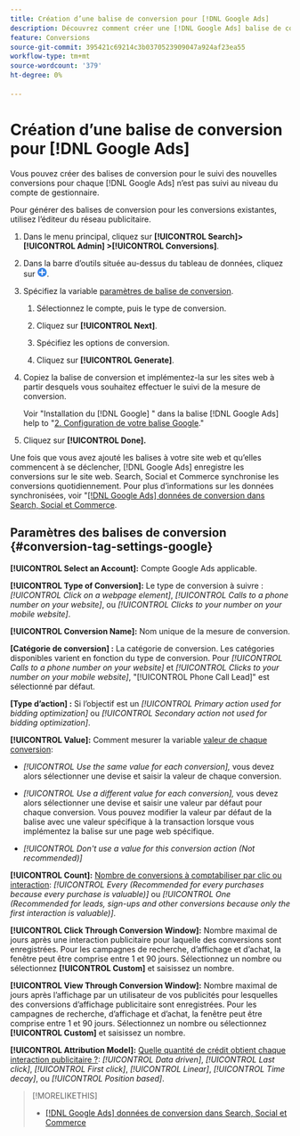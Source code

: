 ```yaml
---
title: Création d’une balise de conversion pour [!DNL Google Ads]
description: Découvrez comment créer une [!DNL Google Ads] balise de conversion.
feature: Conversions
source-git-commit: 395421c69214c3b0370523909047a924af23ea55
workflow-type: tm+mt
source-wordcount: '379'
ht-degree: 0%

---
```


# Création d’une balise de conversion pour [!DNL Google Ads]

Vous pouvez créer des balises de conversion pour le suivi des nouvelles conversions pour chaque [!DNL Google Ads] n’est pas suivi au niveau du compte de gestionnaire.

Pour générer des balises de conversion pour les conversions existantes, utilisez l’éditeur du réseau publicitaire.

1. Dans le menu principal, cliquez sur **[!UICONTROL Search]> [!UICONTROL Admin] >[!UICONTROL Conversions]**.

1. Dans la barre d’outils située au-dessus du tableau de données, cliquez sur ![Créer](/help/search-social-commerce/assets/add.png "Créer").

1. Spécifiez la variable [paramètres de balise de conversion](#conversion-tag-settings-google).

   1. Sélectionnez le compte, puis le type de conversion.

   1. Cliquez sur **[!UICONTROL Next]**.

   1. Spécifiez les options de conversion.

   1. Cliquez sur **[!UICONTROL Generate]**.

1. Copiez la balise de conversion et implémentez-la sur les sites web à partir desquels vous souhaitez effectuer le suivi de la mesure de conversion.

   Voir &quot;Installation du [!DNL Google] &quot; dans la balise [!DNL Google Ads] help to &quot;[2. Configuration de votre balise Google](https://support.google.com/google-ads/answer/12215519).&quot;

1. Cliquez sur **[!UICONTROL Done].**

Une fois que vous avez ajouté les balises à votre site web et qu’elles commencent à se déclencher, [!DNL Google Ads] enregistre les conversions sur le site web. Search, Social et Commerce synchronise les conversions quotidiennement. Pour plus d’informations sur les données synchronisées, voir &quot;[[!DNL Google Ads] données de conversion dans Search, Social et Commerce](/help/search-social-commerce/campaign-management/introduction/google-conversion-data.md).

## Paramètres des balises de conversion {#conversion-tag-settings-google}

**[!UICONTROL Select an Account]:** Compte Google Ads applicable.

**[!UICONTROL Type of Conversion]:** Le type de conversion à suivre : *[!UICONTROL Click on a webpage element]*, *[!UICONTROL Calls to a phone number on your website]*, ou *[!UICONTROL Clicks to your number on your mobile website]*.

**[!UICONTROL Conversion Name]:** Nom unique de la mesure de conversion.

**\[Catégorie de conversion\] :** La catégorie de conversion. Les catégories disponibles varient en fonction du type de conversion. Pour *[!UICONTROL Calls to a phone number on your website]* et *[!UICONTROL Clicks to your number on your mobile website]*, &quot;[!UICONTROL Phone Call Lead]&quot; est sélectionné par défaut.

**\[Type d’action\] :** Si l’objectif est un *[!UICONTROL Primary action used for bidding optimization]* ou *[!UICONTROL Secondary action not used for bidding optimization]*.

**[!UICONTROL Value]:** Comment mesurer la variable [valeur de chaque conversion](https://support.google.com/google-ads/answer/3419241):

* *[!UICONTROL Use the same value for each conversion],* vous devez alors sélectionner une devise et saisir la valeur de chaque conversion.

* *[!UICONTROL Use a different value for each conversion],* vous devez alors sélectionner une devise et saisir une valeur par défaut pour chaque conversion. Vous pouvez modifier la valeur par défaut de la balise avec une valeur spécifique à la transaction lorsque vous implémentez la balise sur une page web spécifique.

* *[!UICONTROL Don't use a value for this conversion action (Not recommended)]*

**[!UICONTROL Count]:** [Nombre de conversions à comptabiliser par clic ou interaction](https://support.google.com/google-ads/answer/3438531): *[!UICONTROL Every (Recommended for every purchases because every purchase is valuable)]* ou *[!UICONTROL One (Recommended for leads, sign-ups and other conversions because only the first interaction is valuable)]*.

**[!UICONTROL Click Through Conversion Window]:** Nombre maximal de jours après une interaction publicitaire pour laquelle des conversions sont enregistrées. Pour les campagnes de recherche, d’affichage et d’achat, la fenêtre peut être comprise entre 1 et 90 jours. Sélectionnez un nombre ou sélectionnez **[!UICONTROL Custom]** et saisissez un nombre.

**[!UICONTROL View Through Conversion Window]:** Nombre maximal de jours après l’affichage par un utilisateur de vos publicités pour lesquelles des conversions d’affichage publicitaire sont enregistrées. Pour les campagnes de recherche, d’affichage et d’achat, la fenêtre peut être comprise entre 1 et 90 jours. Sélectionnez un nombre ou sélectionnez **[!UICONTROL Custom]** et saisissez un nombre.

**[!UICONTROL Attribution Model]:** [Quelle quantité de crédit obtient chaque interaction publicitaire ?](https://support.google.com/google-ads/answer/6259715?sjid=8211249329930775138): *[!UICONTROL Data driven]*, *[!UICONTROL Last click]*, *[!UICONTROL First click]*, *[!UICONTROL Linear]*, *[!UICONTROL Time decay]*, ou *[!UICONTROL Position based]*.

>[!MORELIKETHIS]
>
>* [[!DNL Google Ads] données de conversion dans Search, Social et Commerce](/help/search-social-commerce/campaign-management/introduction/google-conversion-data.md)
